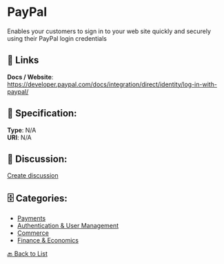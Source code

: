 # PayPal


Enables your customers to sign in to your web site quickly and securely using their PayPal login credentials

##  🔗 Links
**Docs / Website**: https://developer.paypal.com/docs/integration/direct/identity/log-in-with-paypal/

## 🧬 Specification:
**Type**: N/A  
**URI**: N/A

## 💬 Discussion:
[Create discussion](https://github.com/apis-list/apis-list/discussions/new)

## 🗄️ Categories:
- [Payments](https://github.com/apis-list/apis-list#payments)
- [Authentication & User Management](https://github.com/apis-list/apis-list#authentication--user-management)
- [Commerce](https://github.com/apis-list/apis-list#commerce)
- [Finance & Economics](https://github.com/apis-list/apis-list#finance--economics)




[🔙 Back to List](https://github.com/apis-list/apis-list)
